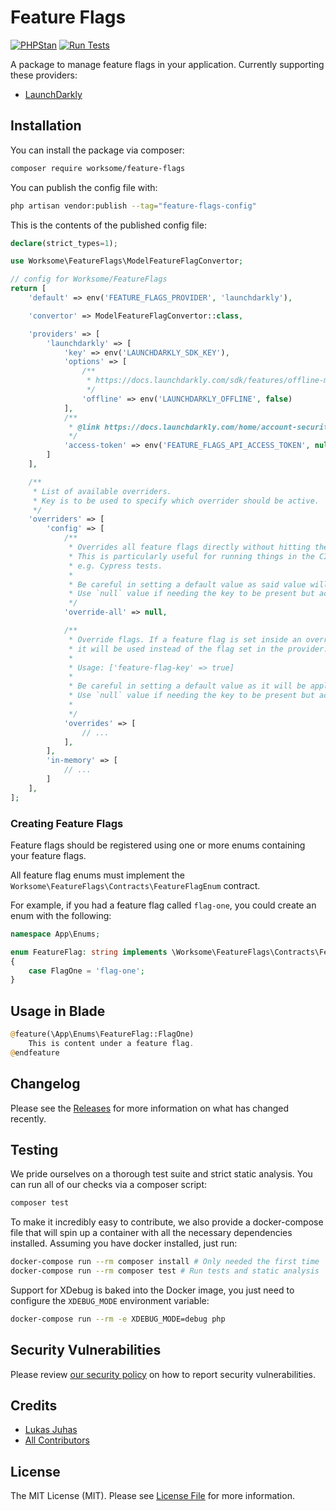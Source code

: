 # Feature Flags

[![PHPStan](https://github.com/worksome/feature-flags/actions/workflows/phpstan.yml/badge.svg)](https://github.com/worksome/feature-flags/actions/workflows/phpstan.yml)
[![Run Tests](https://github.com/worksome/feature-flags/actions/workflows/run-tests.yml/badge.svg)](https://github.com/worksome/feature-flags/actions/workflows/run-tests.yml)

A package to manage feature flags in your application. Currently supporting these providers:

- [LaunchDarkly](https://launchdarkly.com/)

## Installation

You can install the package via composer:

```bash
composer require worksome/feature-flags
```

You can publish the config file with:

```bash
php artisan vendor:publish --tag="feature-flags-config"
```

This is the contents of the published config file:

```php
declare(strict_types=1);

use Worksome\FeatureFlags\ModelFeatureFlagConvertor;

// config for Worksome/FeatureFlags
return [
    'default' => env('FEATURE_FLAGS_PROVIDER', 'launchdarkly'),

    'convertor' => ModelFeatureFlagConvertor::class,

    'providers' => [
        'launchdarkly' => [
            'key' => env('LAUNCHDARKLY_SDK_KEY'),
            'options' => [
                /**
                 * https://docs.launchdarkly.com/sdk/features/offline-mode
                 */
                'offline' => env('LAUNCHDARKLY_OFFLINE', false)
            ],
            /**
             * @link https://docs.launchdarkly.com/home/account-security/api-access-tokens
             */
            'access-token' => env('FEATURE_FLAGS_API_ACCESS_TOKEN', null),
        ]
    ],

    /**
     * List of available overriders.
     * Key is to be used to specify which overrider should be active.
     */
    'overriders' => [
        'config' => [
            /**
             * Overrides all feature flags directly without hitting the provider.
             * This is particularly useful for running things in the CI,
             * e.g. Cypress tests.
             *
             * Be careful in setting a default value as said value will be applied to all flags.
             * Use `null` value if needing the key to be present but act as if it was not
             */
            'override-all' => null,

            /**
             * Override flags. If a feature flag is set inside an override,
             * it will be used instead of the flag set in the provider.
             *
             * Usage: ['feature-flag-key' => true]
             *
             * Be careful in setting a default value as it will be applied.
             * Use `null` value if needing the key to be present but act as if it was not
             *
             */
            'overrides' => [
                // ...
            ],
        ],
        'in-memory' => [
            // ...
        ]
    ],
];
```

### Creating Feature Flags

Feature flags should be registered using one or more enums containing your feature flags.

All feature flag enums must implement the `Worksome\FeatureFlags\Contracts\FeatureFlagEnum` contract.

For example, if you had a feature flag called `flag-one`, you could create an enum with the following:

```php
namespace App\Enums;

enum FeatureFlag: string implements \Worksome\FeatureFlags\Contracts\FeatureFlagEnum
{
    case FlagOne = 'flag-one';
}
```

## Usage in Blade

```php
@feature(\App\Enums\FeatureFlag::FlagOne)
    This is content under a feature flag.
@endfeature
```

## Changelog

Please see the [Releases](https://github.com/worksome/feature-flags/releases) for more information on what has changed recently.

## Testing

We pride ourselves on a thorough test suite and strict static analysis. You can run all of our checks via a composer script:

```bash
composer test
```

To make it incredibly easy to contribute, we also provide a docker-compose file that will spin up a container
with all the necessary dependencies installed. Assuming you have docker installed, just run:

```bash
docker-compose run --rm composer install # Only needed the first time
docker-compose run --rm composer test # Run tests and static analysis 
```

Support for XDebug is baked into the Docker image, you just need to configure the `XDEBUG_MODE` environment variable:

```bash
docker-compose run --rm -e XDEBUG_MODE=debug php
```

## Security Vulnerabilities

Please review [our security policy](../../security/policy) on how to report security vulnerabilities.

## Credits

- [Lukas Juhas](https://github.com/lukasjuhas)
- [All Contributors](../../contributors)

## License

The MIT License (MIT). Please see [License File](LICENSE.md) for more information.
